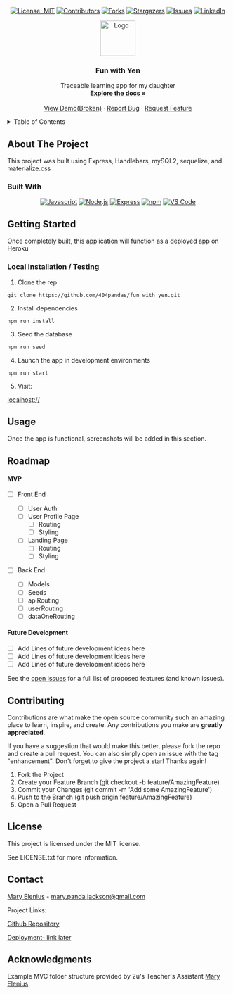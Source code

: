 <!-- For assistance using this README for your project, reach out to your instructinoal staff. -->

<!-- Important: Highlight "404pandas" and shift+command+L (for mac) or cntrl+shift+L (for windows) to select all instances of the example Github username and type your Username in its place -->
<!-- Important: Highlight "fun_with_yen" and shift+command+L (for mac) or cntrl+shift+L (for windows) to select all instances of the example Github repository name and type your repostitory name in its place -->

<div align="center">

  <!-- Add badges using the following format: -->
  <!-- ![Name](urlToShieldHere)(urlToGithubHere) -->

[![License: MIT](https://img.shields.io/badge/License-MIT-yellow.svg)](https://opensource.org/licenses/MIT)
[![Contributors](https://img.shields.io/github/contributors/404pandas/fun_with_yen.svg?style=plastic&logo=appveyor)](https://github.com/404pandas/fun_with_yen/graphs/contributors)
[![Forks](https://img.shields.io/github/forks/404pandas/fun_with_yen.svg?style=plastic&logo=appveyor)](https://github.com/404pandas/fun_with_yen/network/members)
[![Stargazers](https://img.shields.io/github/stars/404pandas/fun_with_yen.svg?style=plastic&logo=appveyor)](https://github.com/404pandas/fun_with_yen/stargazers)
[![Issues](https://img.shields.io/github/issues/404pandas/fun_with_yen.svg?style=plastic&logo=appveyor)](https://github.com/404pandas/fun_with_yen/issues)
[![LinkedIn](https://img.shields.io/badge/-LinkedIn-black.svg?style=plastic&logo=appveyor&logo=linkedin&colorB=555)](https://linkedin.com/in/404pandas)

</div>

<!-- PROJECT LOGO -->

<div align="center">
  <a href="https://github.com/404pandas/fun_with_yen">
    <img src="./public/images/" alt="Logo" width="80" height="80">
  </a>

  <h3 align="center">Fun with Yen</h3>

  <p align="center">
    Traceable learning app for my daughter    <br />
    <a href="https://github.com/404pandas/fun_with_yen"><strong>Explore the docs »</strong></a>
    <br />
    <br />
    <!-- !!!IMPORTANT!!! add your deployment link here -->
    <a href="https://github.com/404pandas/fun_with_yen">View Demo(Broken)</a>
    ·
    <a href="https://github.com/404pandas/fun_with_yen/issues">Report Bug</a>
    ·
    <a href="https://github.com/404pandas/fun_with_yen/issues">Request Feature</a>

  </p>
</div>

<!-- TABLE OF CONTENTS -->
<details>
  <summary>Table of Contents</summary>
  <ol>
    <li>
      <a href="#about-the-project">About The Project</a>
      <ul>
        <li><a href="#built-with">Built With</a></li>
      </ul>
    </li>
    <li>
      <a href="#getting-started">Getting Started</a>
      <ul>
        <li><a href="#installation">Installation</a></li>
      </ul>
    </li>
    <li><a href="#usage">Usage</a></li>
    <li><a href="#roadmap">Roadmap</a></li>
    <li><a href="#contributing">Contributing</a></li>
    <li><a href="#license">License</a></li>
    <li><a href="#contact">Contact</a></li>
    <li><a href="#acknowledgments">Acknowledgments</a></li>
  </ol>
</details>

<!-- ABOUT THE PROJECT -->

## About The Project

<!-- !!!IMPORTANT!!! add your screenshots or demo videos here -->
<!-- Add screenshots using the following format: -->
<!-- ![Screenshot alt description](directPathOfScreenshots) -->
<!-- Add video demos using the following format: -->
<!-- ![Video alt description](directPathOfVideos) -->

<!--  -->

This project was built using Express, Handlebars, mySQL2, sequelize, and materialize.css

### Built With

<div align="center">

<!-- TODO -->

[![Javascript](https://img.shields.io/badge/Language-JavaScript-ff0000?style=plastic&logo=JavaScript&logoWidth=10)](https://javascript.info/)
[![Node.js](https://img.shields.io/badge/Framework-Node.js-ff0000?style=plastic&logo=Node.js&logoWidth=10)](https://nodejs.org/en/)
[![Express](https://img.shields.io/badge/Framework-Express-80ff00?style=plastic&logo=Express&logoWidth=10)](https://expressjs.com/)
[![npm](https://img.shields.io/badge/Tools-npm-ff0000?style=plastic&logo=npm&logoWidth=10)](https://www.npmjs.com/)
[![VS Code](https://img.shields.io/badge/IDE-VSCode-ff0000?style=plastic&logo=VisualStudioCode&logoWidth=10)](https://code.visualstudio.com/docs)

</div>

<!-- GETTING STARTED -->

## Getting Started

Once completely built, this application will function as a deployed app on Heroku

### Local Installation / Testing

1. Clone the rep

```
git clone https://github.com/404pandas/fun_with_yen.git
```

2. Install dependencies

```
npm run install
```

3. Seed the database

```
npm run seed
```

4. Launch the app in development environments

```
npm run start
```

5. Visit:

[localhost://]()

<!-- USAGE EXAMPLES -->

## Usage

Once the app is functional, screenshots will be added in this section.

<!-- ROADMAP -->

## Roadmap

#### MVP

<!-- This is a nested check-box that displays a nice checked or unchecked list on your Github repo to show your visitor's a quick road map! -->

- [ ] Front End

  - [ ] User Auth
  - [ ] User Profile Page
    - [ ] Routing
    - [ ] Styling
  - [ ] Landing Page
    - [ ] Routing
    - [ ] Styling

- [ ] Back End
  - [ ] Models
  - [ ] Seeds
  - [ ] apiRouting
  - [ ] userRouting
  - [ ] dataOneRouting

#### Future Development

- [ ] Add Lines of future development ideas here
- [ ] Add Lines of future development ideas here
- [ ] Add Lines of future development ideas here

See the [open issues](https://github.com/404pandas/fun_with_yen/issues) for a full list of proposed features (and known issues).

<!-- CONTRIBUTING -->

## Contributing

Contributions are what make the open source community such an amazing place to learn, inspire, and create. Any contributions you make are **greatly appreciated**.

If you have a suggestion that would make this better, please fork the repo and create a pull request. You can also simply open an issue with the tag "enhancement".
Don't forget to give the project a star! Thanks again!

1. Fork the Project
2. Create your Feature Branch (git checkout -b feature/AmazingFeature)
3. Commit your Changes (git commit -m 'Add some AmazingFeature')
4. Push to the Branch (git push origin feature/AmazingFeature)
5. Open a Pull Request

<!-- LICENSE -->

## License

This project is licensed under the MIT license.

See LICENSE.txt for more information.

<!-- CONTACT -->

## Contact

<!-- Add your name, portfolio link, and email if you would like here -->

[Mary Elenius](https://maryelenius.com/d20) - mary.panda.jackson@gmail.com

Project Links:

[Github Repository](https://github.com/404pandas/fun_with_yen)

<!-- !!!IMPORTANT!!! add your deployment link here -->

[Deployment- link later]()

<!-- ACKNOWLEDGMENTS -->

## Acknowledgments

Example MVC folder structure provided by 2u's Teacher's Assistant [Mary Elenius](https://maryelenius.com/d20)
